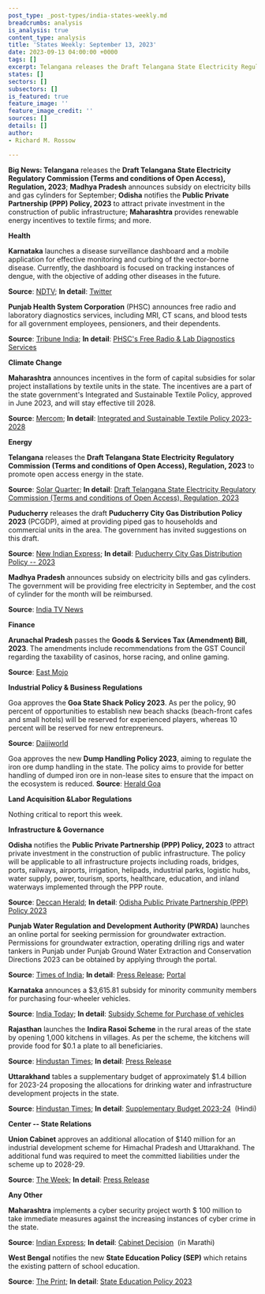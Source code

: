 ```yaml
---
post_type: _post-types/india-states-weekly.md
breadcrumbs: analysis
is_analysis: true
content_type: analysis
title: 'States Weekly: September 13, 2023'
date: 2023-09-13 04:00:00 +0000
tags: []
excerpt: Telangana releases the Draft Telangana State Electricity Regulatory Commission (Terms and conditions of Open Access), Regulation, 2023; Madhya Pradesh announces subsidy on electricity bills and gas cylinders for September; Odisha notifies the Public Private Partnership (PPP) Policy, 2023 to attract private investment in the construction of public infrastructure; Maharashtra provides renewable energy incentives to textile firms; and more.
states: []
sectors: []
subsectors: []
is_featured: true
feature_image: ''
feature_image_credit: ''
sources: []
details: []
author:
- Richard M. Rossow

---
```


**Big News: Telangana** releases the **Draft Telangana State Electricity Regulatory Commission (Terms and conditions of Open Access), Regulation, 2023**; **Madhya Pradesh** announces subsidy on electricity bills and gas cylinders for September; **Odisha** notifies the **Public Private Partnership (PPP) Policy, 2023** to attract private investment in the construction of public infrastructure; **Maharashtra** provides renewable energy incentives to textile firms; and more.

**Health**

**Karnataka** launches a disease surveillance dashboard and a mobile application for effective monitoring and curbing of the vector-borne disease. Currently, the dashboard is focused on tracking instances of dengue, with the objective of adding other diseases in the future. 

**Source**: [NDTV](https://www.ndtv.com/bangalore-news/as-dengue-cases-rise-bengaluru-launches-surveillance-dashboard-mobile-app-4371221); **In detail**: [Twitter](https://twitter.com/dineshgrao/status/1700069595728785767)

**Punjab Health System Corporation** (PHSC) announces free radio and laboratory diagnostics services, including MRI, CT scans, and blood tests for all government employees, pensioners, and their dependents. 

**Source**: [Tribune India](https://www.tribuneindia.com/news/punjab/free-medical-tests-for-govt-staff-543156); **In detail**: [PHSC's Free Radio & Lab Diagnostics Services](https://smspunjab.in/wp-content/uploads/2023/09/Letter-Free-Cases.pdf)

**Climate Change**

**Maharashtra** announces incentives in the form of capital subsidies for solar project installations by textile units in the state. The incentives are a part of the state government's Integrated and Sustainable Textile Policy, approved in June 2023, and will stay effective till 2028. 

**Source**: [Mercom](https://www.mercomindia.com/maharashtra-incentives-textile-units-setting-up-solar-projects); **In detail**: [Integrated and Sustainable Textile Policy 2023-2028](https://cdnbbsr.s3waas.gov.in/s33937230de3c8041e4da6ac3246a888e8/uploads/2023/06/2023060749.pdf)

**Energy**

**Telangana** releases the **Draft Telangana State Electricity Regulatory Commission (Terms and conditions of Open Access), Regulation, 2023** to promote open access energy in the state. 

**Source**: [Solar Quarter](https://solarquarter.com/2023/09/07/telangana-state-electricity-regulatory-commission-introduces-draft-regulation-for-intra-state-open-access/); **In detail**: [Draft Telangana State Electricity Regulatory Commission (Terms and conditions of Open Access), Regulation, 2023](https://tserc.gov.in/file_upload/uploads/Regulations/Draft/2023/draftOAreg2023.pdf)

**Puducherry** releases the draft **Puducherry City Gas Distribution Policy 2023** (PCGDP), aimed at providing piped gas to households and commercial units in the area. The government has invited suggestions on this draft. 

**Source**: [New Indian Express](https://www.newindianexpress.com/states/tamil-nadu/2023/sep/07/puducherry-government-drafts-policy-for-natural-gas-distribution-2612380.html); **In detail**: [Puducherry City Gas Distribution Policy -- 2023](https://industry.py.gov.in./sites/default/files/draft-puducherry-city-gas-distribution-policy-2023.pdf)

**Madhya Pradesh** announces subsidy on electricity bills and gas cylinders. The government will be providing free electricity in September, and the cost of cylinder for the month will be reimbursed. 

**Source**: [India TV News](https://www.indiatvnews.com/madhya-pradesh/ahead-of-elections-shivraj-singh-chouhan-announces-subsidy-in-electricity-gas-cylinders-2023-08-31-889962)

**Finance**

**Arunachal Pradesh** passes the **Goods & Services Tax (Amendment) Bill, 2023**. The amendments include recommendations from the GST Council regarding the taxability of casinos, horse racing, and online gaming. 

**Source**: [East Mojo](https://www.eastmojo.com/arunachal-pradesh/2023/09/07/arunachal-assembly-passes-amended-gst-bill/)

**Industrial Policy & Business Regulations**

Goa approves the **Goa State Shack Policy 2023**. As per the policy, 90 percent of opportunities to establish new beach shacks (beach-front cafes and small hotels) will be reserved for experienced players, whereas 10 percent will be reserved for new entrepreneurs. 

**Source**: [Daijiworld](https://www.daijiworld.com/news/newsDisplay?newsID=1118517)

Goa approves the new **Dump Handling Policy 2023**, aiming to regulate the iron ore dump handling in the state. The policy aims to provide for better handling of dumped iron ore in non-lease sites to ensure that the impact on the ecosystem is reduced. **Source**: [Herald Goa](https://www.heraldgoa.in/Goa/State-Cabinet-approves-new-Dump-Handling-Policy-2023/210302)

**Land Acquisition &Labor Regulations**

Nothing critical to report this week.

**Infrastructure & Governance**

**Odisha** notifies the **Public Private Partnership (PPP) Policy, 2023** to attract private investment in the construction of public infrastructure. The policy will be applicable to all infrastructure projects including roads, bridges, ports, railways, airports, irrigation, helipads, industrial parks, logistic hubs, water supply, power, tourism, sports, healthcare, education, and inland waterways implemented through the PPP route. 

**Source**: [Deccan Herald](https://www.deccanherald.com/india/odisha/odisha-notifies-new-ppp-policy-to-attract-private-investment-in-public-infra-building-2675077); **In detail**: [Odisha Public Private Partnership (PPP) Policy 2023](https://cabinet.odisha.gov.in/UploadedDOC/41632_MEDIA_05%20Finance%2002.pdf)

**Punjab Water Regulation and Development Authority (PWRDA)** launches an online portal for seeking permission for groundwater extraction. Permissions for groundwater extraction, operating drilling rigs and water tankers in Punjab under Punjab Ground Water Extraction and Conservation Directions 2023 can be obtained by applying through the portal. 

**Source**: [Times of India](https://timesofindia.indiatimes.com/city/chandigarh/now-online-portal-for-govts-approval-to-extract-groundwater/articleshow/103451133.cms?from=mdr); **In detail**: [Press Release](http://diprpunjab.gov.in/?q=content/pwrda-launches-online-permission-portal-granting-permissions-groundwater-extraction); [Portal](https://pwrda.punjab.gov.in)

**Karnataka** announces a $3,615.81 subsidy for minority community members for purchasing four-wheeler vehicles. 

**Source**: [India Today](https://www.indiatoday.in/india/story/karnataka-offers-rs-3-lakh-subsidy-to-minority-community-members-on-vehicle-purchase-2433126-2023-09-08); **In detail**: [Subsidy Scheme for Purchase of vehicles](https://kmdc.karnataka.gov.in/23/subsidy-/en)

**Rajasthan** launches the **Indira Rasoi Scheme** in the rural areas of the state by opening 1,000 kitchens in villages. As per the scheme, the kitchens will provide food for $0.1 a plate to all beneficiaries. 

**Source**: [Hindustan Times](https://www.hindustantimes.com/india-news/rajasthan-to-open-1k-kitchens-in-villages-provide-meals-at-8-says-gehlot-101694285026273.html); **In detail**: [Press Release](https://cmo.rajasthan.gov.in/pressreleasedetail/122145)

**Uttarakhand** tables a supplementary budget of approximately $1.4 billion for 2023-24 proposing the allocations for drinking water and infrastructure development projects in the state. 

**Source**: [Hindustan Times](https://www.hindustantimes.com/cities/dehradun-news/uttarakhand-assembly-tables-supplementary-budget-of-rs-11-321-crore-101694010436638.html); **In detail**: [Supplementary Budget 2023-24](https://budget.uk.gov.in/files/_%E0%A4%86%E0%A4%AF_%E0%A4%B5%E0%A5%8D%E0%A4%AF%E0%A4%AF%E0%A4%95_2023-24_1.pdf)  (Hindi)

**Center -- State Relations**

**Union Cabinet** approves an additional allocation of $140 million for an industrial development scheme for Himachal Pradesh and Uttarakhand. The additional fund was required to meet the committed liabilities under the scheme up to 2028-29. 

**Source**: [The Week](https://www.theweek.in/wire-updates/business/2023/09/06/del46-cab-ld-industry-incentive.html); **In detail**: [Press Release](https://pib.gov.in/PressReleasePage.aspx?PRID=1955110)

**Any Other**

**Maharashtra** implements a cyber security project worth $ 100 million to take immediate measures against the increasing instances of cyber crime in the state. 

**Source**: [Indian Express](https://indianexpress.com/article/cities/mumbai/maharashtra-to-implement-cyber-security-project-at-rs-837-crore-8928065/); **In detail**: [Cabinet Decision](https://www.maharashtra.gov.in/Upload/PDF/Cabinet%20Decisions_06_09_2023_Meeting_No_46.pdf)  (in Marathi)

**West Bengal** notifies the new **State Education Policy (SEP)** which retains the existing pattern of school education. 

**Source**: [The Print](https://theprint.in/india/west-bengal-education-dep-notifies-new-state-education-policy/1755483/); **In detail**: [State Education Policy 2023](https://banglaruchchashiksha.wb.gov.in/uploads/webmaster/2a5c6be7f94b451a8fde379a9af00b6d.pdf)
